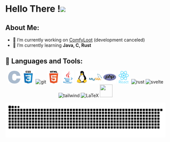 # Hello There !![](https://user-images.githubusercontent.com/18350557/176309783-0785949b-9127-417c-8b55-ab5a4333674e.gif)

## About Me:

- 🔭 I’m currently working on [ComfyLoot](https://github.com/j0giwa/ComfyLoot) (development canceled)
- 🌱 I’m currently learning **Java, C, Rust**
<!-- - 👯 I’m looking to collaborate on **stuff** 
<!-- - 🤝 I’m looking for help with **stuff** -->
<!-- - 👨‍💻 All of my projects are available at [stuff](stuff) -->

## 🧰 Languages and Tools:

<p align="center">
  <img src="https://raw.githubusercontent.com/devicons/devicon/master/icons/c/c-original.svg" alt="c" width="40" height="40"/>
  <img src="https://raw.githubusercontent.com/devicons/devicon/master/icons/css3/css3-original-wordmark.svg" alt="css3" width="40" height="40"/>
  <img src="https://www.vectorlogo.zone/logos/git-scm/git-scm-icon.svg" alt="git" width="40" height="40"/>
  <img src="https://raw.githubusercontent.com/devicons/devicon/master/icons/html5/html5-original-wordmark.svg" alt="html5" width="40" height="40"/>
  <img src="https://raw.githubusercontent.com/devicons/devicon/master/icons/java/java-original.svg" alt="java" width="40" height="40"/>
  <img src="https://raw.githubusercontent.com/devicons/devicon/master/icons/linux/linux-original.svg" alt="linux" width="40" height="40"/>
  <img src="https://raw.githubusercontent.com/devicons/devicon/master/icons/mysql/mysql-original-wordmark.svg" alt="mysql" width="40" height="40"/>
  <img src="https://raw.githubusercontent.com/devicons/devicon/master/icons/php/php-original.svg" alt="php" width="40" height="40"/>
  <img src="https://raw.githubusercontent.com/devicons/devicon/master/icons/react/react-original-wordmark.svg" alt="react" width="40" height="40"/>
  <img src="https://raw.githubusercontent.com/danielcranney/readme-generator/main/public/icons/skills/rust-colored.svg" alt="rust" width="40" height="40"/>
  <img src="https://upload.wikimedia.org/wikipedia/commons/1/1b/Svelte_Logo.svg" alt="svelte" width="40" height="40"/>
  <img src="https://www.vectorlogo.zone/logos/tailwindcss/tailwindcss-icon.svg" alt="tailwind" width="40" height="40"/>
  <img src="https://cdn.jsdelivr.net/gh/devicons/devicon/icons/latex/latex-original.svg" alt="LaTeX" width="40" height="40"/>
  <img src="https://raw.githubusercontent.com/danielcranney/readme-generator/main/public/icons/skills/docker-colored.svg"  width="40" height="40"/>
</p>

<p align="center">
  <img src="https://github.com/j0giwa/j0giwa/blob/master/assets/github-contribution-grid-snake.svg" alt="Snake" />
</p>
